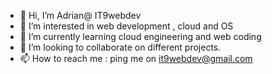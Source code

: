 - 👋 Hi, I’m Adrian@ IT9webdev
- 👀 I’m interested in web development , cloud and OS
- 🌱 I’m currently learning cloud engineering and web coding
- 💞️ I’m looking to collaborate on different projects.
- 📫 How to reach me : ping me on it9webdev@gmail.com 

<!---
IT9webdev/IT9webdev is a ✨ special ✨ repository because its `README.md` (this file) appears on your GitHub profile.
You can click the Preview link to take a look at your changes.
--->
